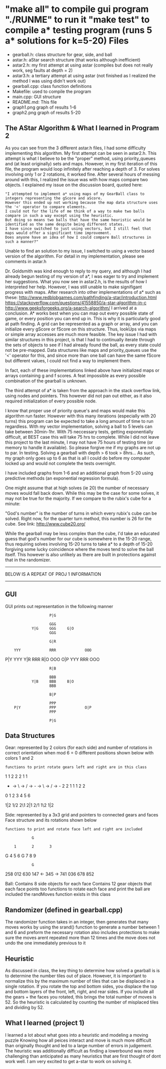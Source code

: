 "make all" to compile gui program
"./RUNME" to run it
"make test" to compile a* testing program (runs 5 a* solutions for k=5-20)
Files
===========
* gearball.h:	class structure for gear, side, and ball
* astar.h:	aStar search structure (that works although inefficient)
* astar2.h:	my first attempt at using astar (compiles but does not really work, seg faults at depth = 2)
* astar3.h:	a tertiary attempt at using astar (not finished as I realized the method I was using didn't work out)
* gearball.cpp:	class function definitions
* Makefile:	used to compile the program
* main.cpp:	GUI structure
* README.md:	This file
* graph1.png	graph of results 1-6
* graph2.png	graph of results 5-20

The AStar Algorithm & What I learned in Program 2
----------------------------------------------------
As you can see from the 3 different astar.h files, I had some difficulty implementing this algorithm.
My first attempt can be seen in astar2.h. This attempt is what I believe to be the "proper" method, using priority_queues and
(at least originally) sets and maps. However, in my first iteration of this file, the program would loop infinitely after reaching a depth of 3.
For solves involving only 1 or 2 rotations, it worked fine. After several hours of messing around with this, I realized the issue was with
how maps compare two objects. I explained my issue on the discussion board, quoted here:

	"I attempted to implement a* using maps of my GearBall class to integers representing the gScore and aScore. 
	However this ended up not working because the map data structure uses the '<' operator to compare elements. 
	I could not for the life of me think of a way to make two balls compare in such a way except using the heuristic. 
	But doing so means two balls that have the same heuristic would be identified as the same despite being different states.
	I have since switched to just using vectors, but I still feel that maps would offer a significant time improvement.
	Does anyone have an idea of how I could compare Ball structures in such a manner?"

Unable to find an solution to my issue, I switched to using a vector based version of the algorithm. For detail in my implementation, please see
comments in astar.h

Dr. Goldsmith was kind enough to reply to my query, and although I had already begun testing of my version of a*, I was eager to try and implement
her suggestions. What you now see in astar2.h, is the results of how I interpreted her help. However, I was still unable to make signifigant progress
with maps. After research into other implementations of a* such as these:
	http://www.redblobgames.com/pathfinding/a-star/introduction.html
	https://stackoverflow.com/questions/41558850/a-star-algorithm-in-c
	http://www.geeksforgeeks.org/a-search-algorithm/
I arrived at a conclusion. A* works best when you can map out every possible state of game, or every position you can end up in. This is why it is
particularly good at path finding. A grid can be represented as a graph or array, and you can initialize every gScore or fScore on this structure.
Thus, lookUps via maps or simple array accesses are much more feasible. The key issue I had with similar structures in this project, is that I had
to continually iterate through the sets of objects to see if I had already found the ball, as every state could not be pre-mapped. 
Data structures like maps and priority_queues use the '<' operator for this, and since more than one ball can have the same fScore but different
values, I could not find a way to implement them.

In fact, each of these implementations linked above have initialized maps or arrays containing g and f scores. A feat impossible as every possible
combination of the gearball is unknown.

The third attempt of a* is taken from the approach in the stack overflow link, using nodes and pointers. This however did not pan out either, as
it also required initialization of every possible node.

I know that proper use of priority queue's and maps would make this algorithm run faster. 
However with this many iterations (especially with 20 turns) this program can be expected to take a long amount of time to run regardless.
With my vector implementation, solving a ball to 5 levels can take between 30min-1hr.
With 75 neccessary tests, getting exponentially difficult, at BEST case this will take 75 hrs to complete. While I did not leave this project to 
the last minute, I may not have 75 hours of testing time (or memory to handle it available). So please forgive me if my graphs are not up to par.
In testing. Solving a gearball with depth > 6 took > 8hrs... As such, my graph only goes up to 6 as that is all I could
do before my computer locked up and would not complete the tests overnight.

I have included graphs from 1-6 and an additional graph from 5-20 using predictive methods (an exponential regression formula).

One might assume that at high solves (ie 20) the number of necessary moves would fall back down. While this may be the
case for some solves, it may not be true for the majority. If we compare to the rubix's cube for a minute:

"God's number" is the number of turns in which every rubix's cube can be solved. Right now, for the quarter turn method,
this number is 26 for the cube. See link:
	http://www.cube20.org/

While the gearball may be less complex than the cube, I'd take an educated guess that god's number for our cube is somewhere
in the 15-20 range, thus requiring solves involving 15-20 turns to take a* to a depth of 15-20 forgiving some lucky coincidence
where the moves tend to solve the ball itself. This however is also unlikely as there are built in protections against that
in the randomizer.
_________________________________________

BELOW IS A REPEAT OF PROJ 1 INFORMATION
_________________________________________

GUI
--------
GUI prints out representation in the following manner

                        P|G

                        GGG
                Y|G     GGG     G|O
                        GGG

                        G|R

        YYY             RRR             OOO
P|Y     YYY     Y|R     RRR     R|O     OOO     O|P
        YYY             RRR             OOO

                        R|B

                        BBB
                Y|B     BBB     B|O
                        BBB

                        B|P

                        PPP
        P|Y             PPP             O|P
                        PPP

                        P|G

Data Structures
----------------
Gear:
	represented by 2 colors (for each side) and number of rotations
	in correct orientation when mod 6 = 0
	different positions shown below with colors 1 and 2

	functions to print rotate gears left and right are in this class

1       1       2       2       2       1       1
- ->    \ ->    / ->    - ->    \ ->    / ->    -
2       2       1       1       1       2       2

0       1       2       3       4       5       6

1|2     1/2     2\1     2|1     2/1     1\2     1|2


Side:
	represented by a 3x3 grid and pointers to connected gears and faces
	Face structure and its rotations shown below

	functions to print and rotate face left and right are included

                G

        1       2       3
  G     4       5       6    G
        7       8       9

                G

258     012     630
147  <- 345 ->  741
036     678     852

Ball:
	Contains 8 side objects for each face
	Contains 12 gear objects that each face points too
	functions to rotate each face and print the ball are included
	the randMoves function exists in this class


Randomizer (defined in gearball.cpp)
------------
The randomizer function takes in an integer, then generates that many moves
works by using the srand() function to generate a number between 1 and 6 and preform the necessary rotation
also includes protections to make sure the moves arent repeated more than 12 times 
	and the move does not undo the one immediately previous to it


Heuristic
-----------
As discussed in class, the key thing to determine how solved a gearball 
	is is to determine the number tiles out of place. However, it is
	important to normalize this by the maximum number of tiles that can
	be displaced in a single rotation. 
	If you rotate the top and bottom sides, you displace the top and 
	bottom layers of the front, left, right, and rear sides. If you 
	include all the gears + the faces you rotated, this brings the
	total number of moves is 52.
	So the heuristic is calculated by counting the number of misplaced
	tiles and dividing by 52.

What I learned (project 1)
---------------

I learned a lot about what goes into a heuristic and modeling a moving puzzle
Knowing how all peices interact and move is much more difficult than
originally thought and led to a large number of errors in judgement.
The heuristic was additionally difficult as finding a lowerbound was 
more challenging than anticipated as many heuristics that are first
thought of dont work well. I am very excited to get a-star to work on
solving it.
